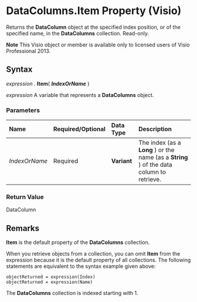 
# DataColumns.Item Property (Visio)

Returns the  **DataColumn** object at the specified index position, or of the specified name, in the **DataColumns** collection. Read-only.


 **Note**  This Visio object or member is available only to licensed users of Visio Professional 2013.


## Syntax

 _expression_ . **Item**( **_IndexOrName_** )

 _expression_ A variable that represents a **DataColumns** object.


### Parameters



|**Name**|**Required/Optional**|**Data Type**|**Description**|
|:-----|:-----|:-----|:-----|
| _IndexOrName_|Required| **Variant**|The index (as a  **Long** ) or the name (as a **String** ) of the data column to retrieve.|

### Return Value

DataColumn


## Remarks

 **Item** is the default property of the **DataColumns** collection.

When you retrieve objects from a collection, you can omit  **Item** from the expression because it is the default property of all collections. The following statements are equivalent to the syntax example given above:




```
objectReturned = expression(Index) 
objectReturned = expression(Name) 

```

 The **DataColumns** collection is indexed starting with 1.


